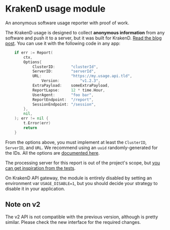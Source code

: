 # KrakenD usage module
An anonymous software usage reporter with proof of work.

The KrakenD usage is designed to collect **anonymous information** from any software and push it to a server, but it was built for KrakenD. [Read the blog post](https://www.krakend.io/blog/building-a-telemetry-service/). You can use it with the following code in any app:

```go
	if err := Report(
		ctx,
		Options{
			ClusterID:       "clusterId",
			ServerID:        "serverId",
			URL:             "https://my.usage.api.tld",
      			Version:         "v1.2.3",
			ExtraPayload:    someExtraPayload,
			ReportLapse:     12 * time.Hour,
			UserAgent:       "foo bar",
			ReportEndpoint:  "/report",
			SessionEndpoint: "/session",
		},
		nil,
	); err != nil {
		t.Error(err)
		return
	}
```
From the options above, you must implement at least the `ClusterID`, `ServerID`, and `URL`. We recommend using an `uuid` randomly-generated for the IDs. All the options are [documented here](https://github.com/krakendio/krakend-usage/blob/dev-v2/usage.go#L28-L57).

The processing server for this report is out of the project's scope, but [you can get inspiration from the tests](https://github.com/krakendio/krakend-usage/blob/dev-v2/reporter_test.go#L42-L105).

On KrakenD API gateway, the module is entirely disabled by setting an environment var `USAGE_DISABLE=1`, but you should decide your strategy to disable it in your application.

## Note on v2
The v2 API is not compatible with the previous version, although is pretty similar. Please check the new interface for the required changes.
